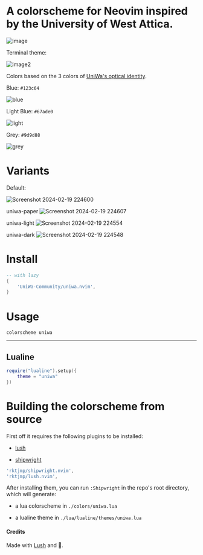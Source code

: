 # A colorscheme for Neovim inspired by the University of West Attica.

![image](https://github.com/uniwa-community/uniwa.nvim/assets/51170833/7563b8ed-0a24-4ecb-a663-0410b6172260)

Terminal theme:

![image2](https://github.com/uniwa-community/uniwa.nvim/assets/51170833/03b85100-b646-4694-b624-bcb6008e318b)




<!-- older previews -->
<!-- ![image](https://github.com/uniwa-community/uniwa.nvim/assets/51170833/a4bd424a-24b9-4805-a994-132c6699cf59) -->
<!---->
<!-- ![image2](https://github.com/uniwa-community/uniwa.nvim/assets/51170833/ce5c26bb-f7fd-4be4-98b7-26079670b792) -->

Colors based on the 3 colors of [UniWa's optical identity](https://www.uniwa.gr/to-panepistimio/optiki-taytotita/).

Blue:       `#123c64`

![blue](https://github.com/uniwa-community/uniwa.nvim/assets/51170833/7cb4dd84-5340-4c7b-bbb9-b59f8265441b)

Light Blue: `#67ade0`

![light](https://github.com/uniwa-community/uniwa.nvim/assets/51170833/6f49bbc6-c0e9-4f52-8fa5-30d4778bdabd)

Grey:       `#9d9d88`

![grey](https://github.com/uniwa-community/uniwa.nvim/assets/51170833/0fd0b0c7-f308-45a3-9d9e-22e0d1e04b9e)

# Variants



Default:

![Screenshot 2024-02-19 224600](https://github.com/uniwa-community/uniwa.nvim/assets/51170833/f2d1a365-33a3-4467-af71-814d441fc702)

uniwa-paper
![Screenshot 2024-02-19 224607](https://github.com/uniwa-community/uniwa.nvim/assets/51170833/497439a7-5528-4ad5-b5a5-583006d003df)

uniwa-light
![Screenshot 2024-02-19 224554](https://github.com/uniwa-community/uniwa.nvim/assets/51170833/81eee804-f808-489f-8cc7-221f72966794)

uniwa-dark
![Screenshot 2024-02-19 224548](https://github.com/uniwa-community/uniwa.nvim/assets/51170833/1f2d2fba-7177-4155-afdf-8dc460736c05)

# Install

```lua
-- with lazy
{
    'UniWa-Community/uniwa.nvim',
}
```

# Usage

```vim
colorscheme uniwa
```

---

## Lualine

```lua
require("lualine").setup({
    theme = "uniwa"
})

```

# Building the colorscheme from source

First off it requires the following plugins to be installed:

* [lush](https://github.com/rktjmp/lush.nvim)

* [shipwright](https://github.com/rktjmp/shipwright.nvim)

```lua
'rktjmp/shipwright.nvim',
'rktjmp/lush.nvim',
```

After installing them, you can run `:Shipwright` in the repo's root directory, which will generate:

* a lua colorscheme in `./colors/uniwa.lua`

* a lualine theme in `./lua/lualine/themes/uniwa.lua`

#### Credits

Made with [Lush](https://github.com/rktjmp/lush.nvim) and 💙.
